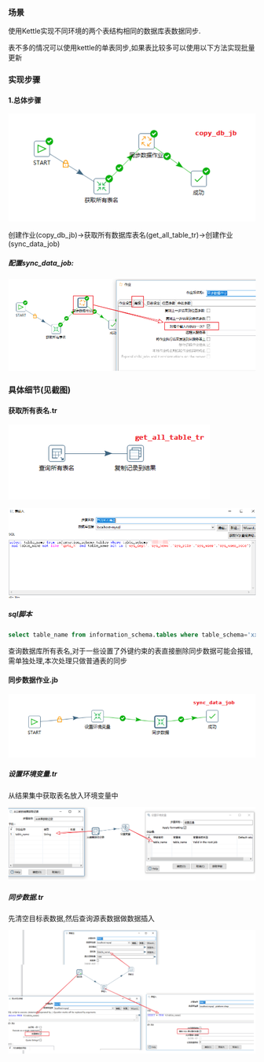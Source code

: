 ### 场景

使用Kettle实现不同环境的两个表结构相同的数据库表数据同步.

表不多的情况可以使用kettle的单表同步,如果表比较多可以使用以下方法实现批量更新

### 实现步骤

#### 1.总体步骤



![1](./images/1.jpg)



创建作业(copy_db_jb)->获取所有数据库表名(get_all_table_tr)->创建作业(sync_data_job)

##### 配置sync_data_job:

![4](./images/4.png)

### 具体细节(见截图)

#### 获取所有表名.tr

![2](./images/2.png)

![3](./images/3.png)

##### sql脚本

```sql
select table_name from information_schema.tables where table_schema='xxxx' 
```

查询数据库所有表名,对于一些设置了外键约束的表直接删除同步数据可能会报错,需单独处理,本次处理只做普通表的同步

#### 同步数据作业.jb

![5](./images/5.png)

##### 设置环境变量.tr

从结果集中获取表名放入环境变量中

![6](./images/6.png)

##### 同步数据.tr

先清空目标表数据,然后查询源表数据做数据插入

![7](./images/7.png)